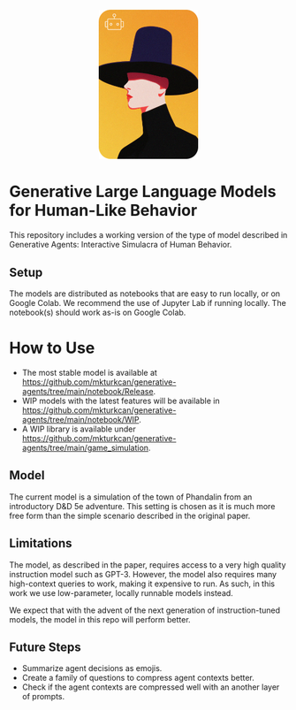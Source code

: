 <p align="center">
  <img src="https://github.com/mkturkcan/generative-agents/blob/main/assets/logo.png?raw=true"  width="180" />
</p>


# Generative Large Language Models for Human-Like Behavior

This repository includes a working version of the type of model described in Generative Agents: Interactive Simulacra of Human Behavior.

## Setup

The models are distributed as notebooks that are easy to run locally, or on Google Colab. We recommend the use of Jupyter Lab if running locally. The notebook(s) should work as-is on Google Colab.

# How to Use

* The most stable model is available at https://github.com/mkturkcan/generative-agents/tree/main/notebook/Release.
* WIP models with the latest features will be available in https://github.com/mkturkcan/generative-agents/tree/main/notebook/WIP.
* A WIP library is available under https://github.com/mkturkcan/generative-agents/tree/main/game_simulation.

## Model

The current model is a simulation of the town of Phandalin from an introductory D&D 5e adventure. This setting is chosen as it is much more free form than the simple scenario described in the original paper.

## Limitations

The model, as described in the paper, requires access to a very high quality instruction model such as GPT-3. However, the model also requires many high-context queries to work, making it expensive to run. As such, in this work we use low-parameter, locally runnable models instead. 

We expect that with the advent of the next generation of instruction-tuned models, the model in this repo will perform better.

## Future Steps

* Summarize agent decisions as emojis.
* Create a family of questions to compress agent contexts better.
* Check if the agent contexts are compressed well with an another layer of prompts.